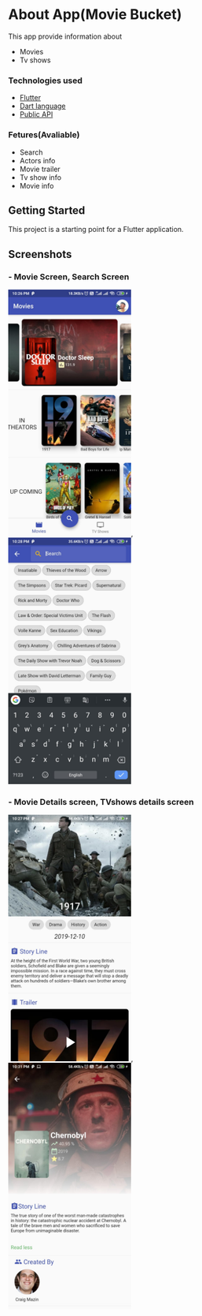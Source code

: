 # About App(Movie Bucket)

This app provide information about
- Movies 
- Tv shows

### Technologies used 
- [Flutter](https://flutter.dev/)
- [Dart language](https://dart.dev/)
- [Public API](https://www.themoviedb.org/?language=en-US)

### Fetures(Avaliable)
- Search 
- Actors info
- Movie trailer
- Tv show info
- Movie info

## Getting Started
This project is a starting point for a Flutter application.

## Screenshots

### - Movie Screen, Search Screen
<img src="/git_images/movie_screen.jpeg" height="500" alt="Movies Screen">,<img src="/git_images/search_screen.jpeg" height="500" alt="Search Screen">
### - Movie Details screen, TVshows details screen
<img src="/git_images/movie_overview_screen.jpeg" height="500" alt="Movies Details Screen">, <img src="/git_images/tvshow_overview_screen.jpeg" height="500" alt="TV show Details Screen">
